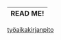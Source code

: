 READ ME!     | 
------------ |


[työaikakirjanpito](https://github.com/hunnak/ot-harjoitusty-/blob/master/dokumentointi/tyoaikakirjanpito)




